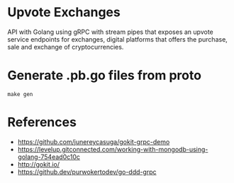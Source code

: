 # Upvote Exchanges
API with Golang using gRPC with stream pipes that exposes an upvote service endpoints for exchanges, digital platforms that offers the purchase, sale and exchange of cryptocurrencies.

# Generate .pb.go files from proto

```make gen```

# References

- https://github.com/junereycasuga/gokit-grpc-demo
- https://levelup.gitconnected.com/working-with-mongodb-using-golang-754ead0c10c
- http://gokit.io/
- https://github.dev/purwokertodev/go-ddd-grpc